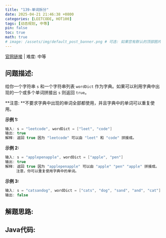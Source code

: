 ```yaml
---
title: "139-单词拆分"
date: 2025-04-21 21:46:38 +0800
categories: [LEETCODE, HOT100]
tags: [动态规划, 中等]
pin: false
toc: true
math: true
# image: /assets/img/default_post_banner.png # 可选: 如果您有默认的顶部图片，取消注释并修改路径
---
```


[官网链接](https://leetcode.cn/problems/word-break/) \| 难度: 中等

## 问题描述: 

给你一个字符串 `s` 和一个字符串列表 `wordDict` 作为字典。如果可以利用字典中出现的一个或多个单词拼接出 `s` 则返回 `true`。

**注意: **不要求字典中出现的单词全部都使用，并且字典中的单词可以重复使用。

**示例 1:**

```java
输入: s = "leetcode", wordDict = ["leet", "code"]
输出: true
解释: 返回 true 因为 "leetcode" 可以由 "leet" 和 "code" 拼接成。
```

**示例 2:**

```java
输入: s = "applepenapple", wordDict = ["apple", "pen"]
输出: true
解释: 返回 true 因为 "applepenapple" 可以由 "apple" "pen" "apple" 拼接成。
     注意，你可以重复使用字典中的单词。
```

**示例 3:**

```java
输入: s = "catsandog", wordDict = ["cats", "dog", "sand", "and", "cat"]
输出: false
```

## 解题思路: 



## Java代码: 
